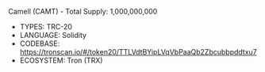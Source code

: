 Camell (CAMT) - Total Supply: 1,000,000,000

* TYPES: TRC-20
* LANGUAGE: Solidity
* CODEBASE: https://tronscan.io/#/token20/TTLVdtBYipLVqVbPaaQb2Zbcubbpddtxu7
* ECOSYSTEM: Tron (TRX)
